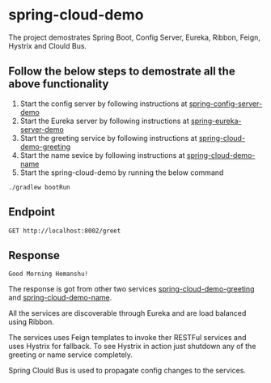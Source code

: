 # spring-cloud-demo
The project demostrates Spring Boot, Config Server, Eureka, Ribbon, Feign, Hystrix and Clould Bus.

## Follow the below steps to demostrate all the above functionality 

1. Start the config server by following instructions at [spring-config-server-demo](https://github.com/hemanshupatira/spring-config-server-demo)
2. Start the Eureka server by following instructions at [spring-eureka-server-demo](https://github.com/hemanshupatira/spring-eureka-server-demo)
3. Start the greeting service by following instructions at [spring-cloud-demo-greeting](https://github.com/hemanshupatira/spring-cloud-demo-greeting)
4. Start the name sevice by following instructions at [spring-cloud-demo-name](https://github.com/hemanshupatira/spring-cloud-demo-name)
5. Start the spring-cloud-demo by running the below command
```
./gradlew bootRun
```

## Endpoint
```
GET http://localhost:8002/greet
```

## Response
```
Good Morning Hemanshu!
```

The response is got from other two services [spring-cloud-demo-greeting](https://github.com/hemanshupatira/spring-cloud-demo-greeting) and [spring-cloud-demo-name](https://github.com/hemanshupatira/spring-cloud-demo-name). 

All the services are discoverable through Eureka and are load balanced using Ribbon. 

The services uses Feign templates to invoke ther RESTFul services and uses Hystrix for fallback. To see Hystrix in action just shutdown any of the greeting or name service completely.

Spring Clould Bus is used to propagate config changes to the services.

